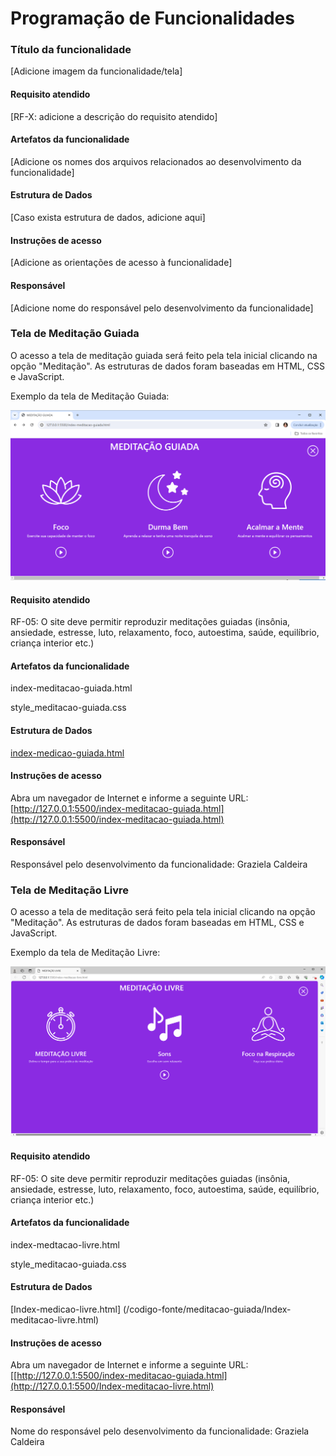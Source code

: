 # Programação de Funcionalidades

### Título da funcionalidade

[Adicione imagem da funcionalidade/tela]


#### Requisito atendido

[RF-X: adicione a descrição do requisito atendido]


#### Artefatos da funcionalidade

[Adicione os nomes dos arquivos relacionados ao desenvolvimento da funcionalidade]


#### Estrutura de Dados

[Caso exista estrutura de dados, adicione aqui]


#### Instruções de acesso

[Adicione as orientações de acesso à funcionalidade]


#### Responsável

[Adicione nome do responsável pelo desenvolvimento da funcionalidade]

### Tela de Meditação Guiada

O acesso a tela de meditação guiada será feito pela tela inicial clicando na opção "Meditação". As estruturas de dados foram baseadas em HTML, CSS e JavaScript. 

Exemplo da tela de Meditação Guiada:

![](/documentos/tela-meditacao-guiada.PNG)

#### Requisito atendido

RF-05: O site deve permitir reproduzir meditações guiadas (insônia, ansiedade, estresse, luto, relaxamento, foco, autoestima, saúde, equilíbrio, criança interior etc.) 


#### Artefatos da funcionalidade

index-meditacao-guiada.html

style_meditacao-guiada.css


#### Estrutura de Dados

[index-medicao-guiada.html](/codigo-fonte/meditacao-guiada/index-meditacao-guiada.html)


#### Instruções de acesso

Abra um navegador de Internet e informe a seguinte URL: [http://127.0.0.1:5500/index-meditacao-guiada.html](http://127.0.0.1:5500/index-meditacao-guiada.html)


#### Responsável

Responsável pelo desenvolvimento da funcionalidade: Graziela Caldeira

### Tela de Meditação Livre

O acesso a tela de meditação será feito pela tela inicial clicando na opção "Meditação". As estruturas de dados foram baseadas em HTML, CSS e JavaScript.

Exemplo da tela de Meditação Livre:

![](/documentos/tela-meditacao-livre.PNG)


#### Requisito atendido

RF-05: O site deve permitir reproduzir meditações guiadas (insônia, ansiedade, estresse, luto, relaxamento, foco, autoestima, saúde, equilíbrio, criança interior etc.)


#### Artefatos da funcionalidade

index-medtacao-livre.html

style_meditacao-guiada.css

#### Estrutura de Dados

[Index-medicao-livre.html] (/codigo-fonte/meditacao-guiada/Index-meditacao-livre.html)

#### Instruções de acesso

Abra um navegador de Internet e informe a seguinte URL: [\[http://127.0.0.1:5500/index-meditacao-guiada.html](http://127.0.0.1:5500/Index-meditacao-livre.html)


#### Responsável

Nome do responsável pelo desenvolvimento da funcionalidade: Graziela Caldeira




